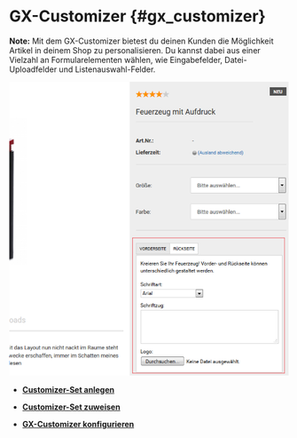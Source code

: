 # GX-Customizer {#gx_customizer}

**Note:** Mit dem GX-Customizer bietest du deinen Kunden die Möglichkeit Artikel in deinem Shop zu personalisieren. Du kannst dabei aus einer Vielzahl an Formularelementen wählen, wie Eingabefelder, Datei-Uploadfelder und Listenauswahl-Felder.

![](Bilder/Abb091_GX-CustomizerInDerShopansicht_.png "GX-Customizer in der Shopansicht")

-   **[Customizer-Set anlegen](8_5_1_Customizer_Set_anlegen.md)**  

-   **[Customizer-Set zuweisen](8_5_2_Customizer_Set_zuweisen.md)**  

-   **[GX-Customizer konfigurieren](8_5_3_GX_Customizer_konfigurieren.md)**  




